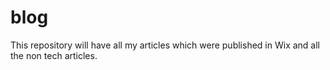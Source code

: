 # blog
This repository will have all my articles which were published in Wix and all the non tech articles. 
